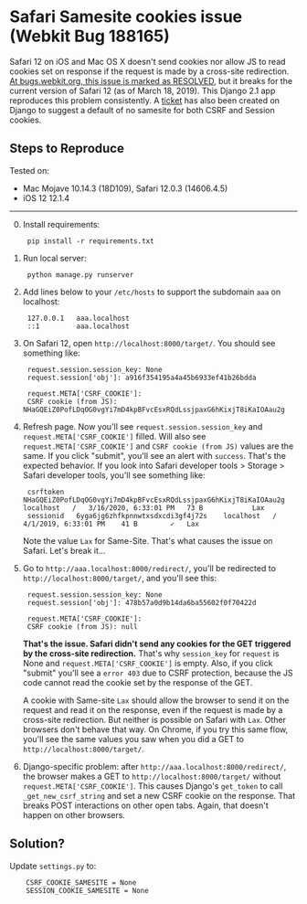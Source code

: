 # Safari Samesite cookies issue (Webkit Bug 188165)

Safari 12 on iOS and Mac OS X doesn't send cookies nor allow JS to read cookies set on response if the request is made by a cross-site redirection. [At bugs.webkit.org, this issue is marked as RESOLVED](https://bugs.webkit.org/show_bug.cgi?id=188165), but it breaks for the current version of Safari 12 (as of March 18, 2019). This Django 2.1 app reproduces this problem consistently. A [ticket](https://code.djangoproject.com/ticket/30250) has also been created on Django to suggest a default of no samesite for both CSRF and Session cookies.

## Steps to Reproduce

Tested on:

* Mac Mojave 10.14.3 (18D109), Safari 12.0.3 (14606.4.5)
* iOS 12 12.1.4

---

0. Install requirements:

        pip install -r requirements.txt

1. Run local server:
        
        python manage.py runserver

2. Add lines below to your `/etc/hosts` to support the subdomain `aaa` on localhost:

        127.0.0.1   aaa.localhost
        ::1         aaa.localhost

3. On Safari 12, open `http://localhost:8000/target/`. You should see something like:

        request.session.session_key: None 
        request.session['obj']: a916f354195a4a45b6933ef41b26bdda 

        request.META['CSRF_COOKIE']: 
        CSRF cookie (from JS): NHaGQEiZ0PofLDqOG0vgYi7mD4kpBFvcEsxRQdLssjpaxG6hKixjT8iKaIOAau2g 

4. Refresh page. Now you'll see `request.session.session_key` and `request.META['CSRF_COOKIE']` filled. Will also see `request.META['CSRF_COOKIE']` and `CSRF cookie (from JS)` values are the same. If you click "submit", you'll see an alert with `success`. That's the expected behavior. If you look into Safari developer tools > Storage > Safari developer tools, you'll see something like:

        csrftoken   NHaGQEiZ0PofLDqOG0vgYi7mD4kpBFvcEsxRQdLssjpaxG6hKixjT8iKaIOAau2g    localhost   /   3/16/2020, 6:33:01 PM   73 B            Lax
        sessionid   6yga6jg6zhfkpnnwtxsdxcdi3gf4j72s    localhost   /   4/1/2019, 6:33:01 PM    41 B        ✓   Lax

   Note the value `Lax` for Same-Site. That's what causes the issue on Safari. Let's break it...

4. Go to `http://aaa.localhost:8000/redirect/`, you'll be redirected to `http://localhost:8000/target/`, and you'll see this:

        request.session.session_key: None 
        request.session['obj']: 478b57a0d9b14da6ba55602f0f70422d 

        request.META['CSRF_COOKIE']: 
        CSRF cookie (from JS): null 

   **That's the issue. Safari didn't send any cookies for the GET triggered by the cross-site redirection.** That's why `session_key` for `request` is None and `request.META['CSRF_COOKIE']` is empty.
   Also, if you click "submit" you'll see a `error 403` due to CSRF protection, because the JS code cannot read the cookie set by the response of the GET.

   A cookie with Same-site `Lax` should allow the browser to send it on the request and read it on the response, even if the request is made by a cross-site redirection. But neither is possible on Safari with `Lax`. Other browsers don't behave that way. On Chrome, if you try this same flow, you'll see the same values you saw when you did a GET to `http://localhost:8000/target/`.

5. Django-specific problem: after `http://aaa.localhost:8000/redirect/`, the browser makes a GET to `http://localhost:8000/target/` without `request.META['CSRF_COOKIE']`. This causes Django's `get_token` to call `_get_new_csrf_string` and set a new CSRF cookie on the response. That breaks POST interactions on other open tabs. Again, that doesn't happen on other browsers.

## Solution?

Update `settings.py` to:

        CSRF_COOKIE_SAMESITE = None
        SESSION_COOKIE_SAMESITE = None
